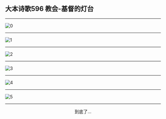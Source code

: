 
## 大本诗歌596 教会-基督的灯台
        
<div id="aplayer0"></div>

---

<img alt="0" data-original="/data/d0595/0.png">

---

<img alt="1" data-original="/data/d0595/1.png">

---

<img alt="2" data-original="/data/d0595/2.png">

---

<img alt="3" data-original="/data/d0595/3.png">

---

<img alt="4" data-original="/data/d0595/4.png">

---

<img alt="5" data-original="/data/d0595/5.png">

---

<p style="text-align: center">到底了...</p>

<script src="/js/dist-view.js"></script>

<script>
MAIN.id = 'd0595';
        
const ap0 = new APlayer({
    container: document.getElementById('aplayer0'),
    volume: 1,
    loop: 'none',
    preload: 'none',
    audio: [{
        name: '大本诗歌596.mp3',
        artist: '大本诗歌',
        url: 'https://res.wx.qq.com/voice/getvoice?mediaid=MzI0NTk3MDM5M18yMjQ3NDk1MDI5',
        cover: '/favicon'
    }]
});
</script>
